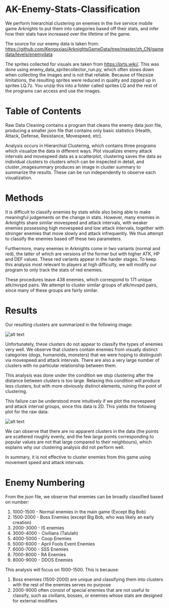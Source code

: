 # AK-Enemy-Stats-Classification
We perform hierarchial clustering on enemies in the live service mobile game Arknights to put them into categories based off their stats, and infer how their stats have increased over the lifetime of the game.

The source for our enemy data is taken from: https://github.com/Kengxxiao/ArknightsGameData/tree/master/zh_CN/gamedata/levels/enemydata

The sprites collected for visuals are taken from https://prts.wiki/. This was done using enemy_data_spritecollector_run.py, which often slows down when collecting the images and is not that reliable. Because of filezsize limitations, the resulting sprites were reduced in quality and zipped up in sprites LQ.7z. You unzip this into a folder called sprites LQ and the rest of the programs can access and use the images.

# Table of Contents

Raw Data Cleaning contains a program that cleans the enemy data json file, producing a smaller json file that contains only basic statistics (Health, Attack, Defense, Resistance, Movespeed, etc). 

Analysis occurs in Hierarchial Clustering, which contains three programs which visualize the data in different ways. Plot visualizes enemy attack intervals and movespeed data as a scatterplot, clustering saves the data as individual clusters to clusters which can be inspected in detail, and cluster_imagesummary produces an image in cluster summary to summarize the results. These can be run independently to observe each visualization.

# Methods

It is difficult to classify enemies by stats while also being able to make meaningful judgements on the change in stats. However, many enemies in Arknights share similar movespeed and attack intervals, with weaker enemies possessing high movespeed and low attack intervals, together with stronger enemies that move slowly and attack infrequently. We thus attempt to classify the enemies based off these two parameters.

Furthermore, many enemies in Arknights come in two variants (normal and red), the latter of which are versions of the former but with higher ATK, HP and DEF values. These red variants appear in the harder stages. To keep this analysis most relevant to players at high difficulty, we will modify our program to only track the stats of red enemies.

These procedures leave 438 enemies, which correspond to 171 unique atk/mvspd pairs. We attempt to cluster similar groups of atk/mvspd pairs, since many of these groups are fairly similar.

# Results

Our resulting clusters are summarized in the following image:

![alt text](https://raw.githubusercontent.com/RaymondFanGit/AK-Enemy-Stats-Classification/main/Hierarchial%20Clustering/cluster_summary/Cluster%20Summary%20Fin.png)

Unfortunately, these clusters do not appear to classify the types of enemies very well. We observe that clusters contain enemies from visually distinct categories (dogs, humanoids, monsters) that we were hoping to distinguish via movespeed and attack intervals. There are also a very large number of clusters with no particular relationship between them.

This analysis was done under the condition we stop clustering after the distance between clusters is too large. Relaxing this condition will produce less clusters, but with more obviously distinct elements, ruining the point of clustering.

This failure can be understood more intuitively if we plot the movespeed and attack interval groups, since this data is 2D. This yields the following plot for the raw data:

![alt text](https://raw.githubusercontent.com/RaymondFanGit/AK-Enemy-Stats-Classification/main/Hierarchial%20Clustering/Arknights%20Enemy%20Stats%20Scatterplot.png)

We can observe that there are no apparent clusters in the data (the points are scattered roughly evenly, and the few large points corresponding to popular values are not that large compared to their neighbours), which explains why our clustering analysis did not perform well.

In summary, it is not effective to cluster enemies from this game using movement speed and attack intervals.

# Enemy Numbering

From the json file, we observe that enemies can be broadly classified based on number:

1. 1000-1500 - Normal enemies in the main game (Except Big Bob)
2. 1500-2000 - Boss Enemies (except Big Bob, who was likely an early creation)
3. 2000-3000 - IS enemies
4. 3000-4000 - Civilians (Talulah)
5. 4000-5000 - Coop Enemies
6. 5000-6000 - April Fools Event Enemies
7. 6000-7000 - SSS Enemies
8. 7000-8000 - RA Enemies
9. 8000-9000 - DDOS Enemies

This analysis will focus on 1000-1500. This is because:
1. Boss enemies (1500-2000) are unique and classifying them into clusters with the rest of the enemies serves no purpose
2. 2000-9000 often consist of special enemies that are not useful to classify, such as civilians, bosses, or enemies whose stats are designed for external modifiers
